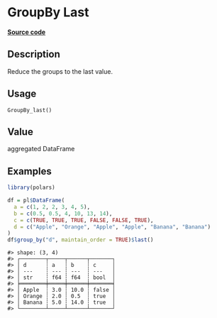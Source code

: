 

# GroupBy Last

[**Source code**](https://github.com/pola-rs/r-polars/tree/mkdocs-matrial-search-preview/R/group_by.R#L148)

## Description

Reduce the groups to the last value.

## Usage

<pre><code class='language-R'>GroupBy_last()
</code></pre>

## Value

aggregated DataFrame

## Examples

``` r
library(polars)

df = pl$DataFrame(
  a = c(1, 2, 2, 3, 4, 5),
  b = c(0.5, 0.5, 4, 10, 13, 14),
  c = c(TRUE, TRUE, TRUE, FALSE, FALSE, TRUE),
  d = c("Apple", "Orange", "Apple", "Apple", "Banana", "Banana")
)
df$group_by("d", maintain_order = TRUE)$last()
```

    #> shape: (3, 4)
    #> ┌────────┬─────┬──────┬───────┐
    #> │ d      ┆ a   ┆ b    ┆ c     │
    #> │ ---    ┆ --- ┆ ---  ┆ ---   │
    #> │ str    ┆ f64 ┆ f64  ┆ bool  │
    #> ╞════════╪═════╪══════╪═══════╡
    #> │ Apple  ┆ 3.0 ┆ 10.0 ┆ false │
    #> │ Orange ┆ 2.0 ┆ 0.5  ┆ true  │
    #> │ Banana ┆ 5.0 ┆ 14.0 ┆ true  │
    #> └────────┴─────┴──────┴───────┘
